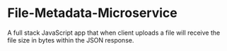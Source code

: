 # File-Metadata-Microservice
A full stack JavaScript app that when client uploads a file will receive the file size in bytes within the JSON response.
